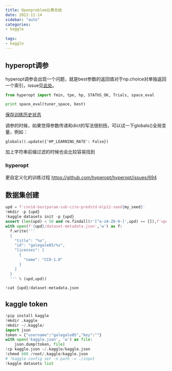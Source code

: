 ```yaml
---
title: Openproblem比赛总结
date: 2022-11-14
sidebar: "auto"
categories:
- kaggle
  
tags:
- kaggle
---
```


<!-- more -->



## hyperopt调参

hyperopt调参会出现一个问题，就是best参数的返回值对于np.choice对单独返回一个索引，issue见[此处](https://github.com/hyperopt/hyperopt/issues/284)。

```python
from hyperopt import fmin, tpe, hp, STATUS_OK, Trials, space_eval

print space_eval(tuner_space, best)
```

[保存训练历史状态](https://github.com/hyperopt/hyperopt/issues/671)

调参的时候，如果觉得参数传递和dict的写法很别扭，可以试一下globals()全局变量，例如：

`globals().update({'HP_LEARNING_RATE': False})`

加上字符串前缀过滤的时候也会比较容易找到



### hyperopt

更自定义化的训练过程 https://github.com/hyperopt/hyperopt/issues/694





## 数据集创建

```python
upd = f'cnn1d-bestparam-sub-cite-predstd-mlp12-seed{my_seed}'
!mkdir -p {upd}
!kaggle datasets init -p {upd}
assert (len(upd) < 50 and re.findall(r'[^a-zA-Z0-9-]',upd) == []),f'upd name {upd} is not valid'
with open(f'{upd}/dataset-metadata.json','w') as f:
  f.write('''
  {
    "title": "%s",
    "id": "galegale05/%s",
    "licenses": [
      {
        "name": "CC0-1.0"
      }
    ]
  }
  ''' % (upd,upd))

!cat {upd}/dataset-metadata.json

```

## kaggle token
```python
!pip install kaggle
!mkdir .kaggle
!mkdir ~/.kaggle/
import json
token = {"username":"galegale05","key":""}
with open('kaggle.json', 'w') as file:
    json.dump(token, file)
!cp kaggle.json ~/.kaggle/kaggle.json
!chmod 600 /root/.kaggle/kaggle.json
# !kaggle config set -n path -v ./input
!kaggle datasets list
```
